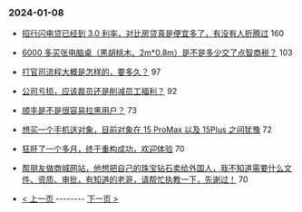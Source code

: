 ### 2024-01-08 
- [招行闪电贷已经到 3.0 利率，对比房贷真是便宜多了，有没有人折腾过](https://www.v2ex.com/t/1006684) 160
- [6000 多买张电脑桌（黑胡桃木、2m*0.8m）是不是多少交了点智商税？](https://www.v2ex.com/t/1006821) 103
- [打官司流程大概是怎样的，要多久？](https://www.v2ex.com/t/1006698) 97
- [公司亏损，应该裁员还是削减员工福利？](https://www.v2ex.com/t/1006675) 92
- [顺丰是不是很容易拉黑用户？](https://www.v2ex.com/t/1006713) 73
- [想买一个手机送对象，目前对象在 15 ProMax 以及 15Plus 之间犹豫](https://www.v2ex.com/t/1006763) 72
- [狂肝了一个多月，终于重构成功，欢迎体验](https://www.v2ex.com/t/1006678) 70
- [帮朋友做商城网站，他想把自己的珠宝钻石卖给外国人，我不知道需要什么文件、资质、审批，有知道的老哥，请帮忙执教一下，先谢过！](https://www.v2ex.com/t/1006776) 70 

- [ < 上一页 ](https://github.com/able8/v2ex-hot-record/blob/master/2024-01-07.md) -------- [ 下一页 > ](https://github.com/able8/v2ex-hot-record/blob/master/2024-01-09.md)
